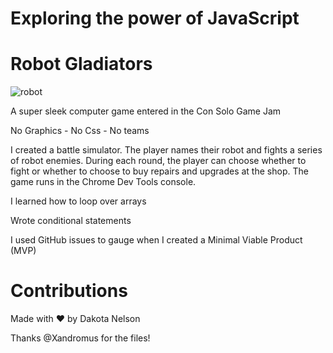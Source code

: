 # Exploring the power of JavaScript
# Robot Gladiators
![robot](https://user-images.githubusercontent.com/77229281/107952366-48452780-6f5f-11eb-90cf-1952ec06b692.png)




A super sleek computer game entered in the Con Solo Game Jam

No Graphics - No Css - No teams

I created a battle simulator. The player names their robot and fights a series of robot enemies. During each round, the player can choose whether to fight or whether to choose to buy repairs and upgrades at the shop. The game runs in the Chrome Dev Tools console.

I learned how to loop over arrays

Wrote conditional statements

I used GitHub issues to gauge when I created a Minimal Viable Product (MVP)

# Contributions
Made with ❤️ by Dakota Nelson

Thanks @Xandromus for the files! 
